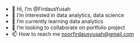 - 👋 Hi, I’m @FirdausYusah
- 👀 I’m interested in data analytics, data science
- 🌱 I’m currently learning data analytics
- 💞️ I’m looking to collaborate on portfolio project
- 📫 How to reach me noorfirdausyusah@gmail.com

<!---
FirdausYusah/FirdausYusah is a ✨ special ✨ repository because its `README.md` (this file) appears on your GitHub profile.
You can click the Preview link to take a look at your changes.
--->
